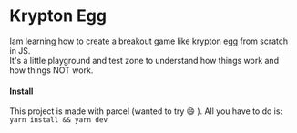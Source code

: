 # Krypton Egg
Iam learning how to create a breakout game like krypton egg from scratch in JS.  
It's a little playground and test zone to understand how things work and how things NOT work.  

#### Install
This project is made with parcel (wanted to try :smile: ). All you have to do is:
`yarn install && yarn dev`